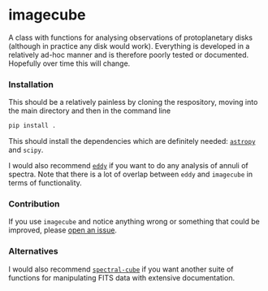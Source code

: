 # imagecube

A class with functions for analysing observations of protoplanetary disks (although in practice any disk would work). Everything is developed in a relatively ad-hoc manner and is therefore poorly tested or documented. Hopefully over time this will change.


### Installation

This should be a relatively painless by cloning the respository, moving into the main directory and then in the command line

```bash
pip install .
```

This should install the dependencies which are definitely needed: [`astropy`](http://www.astropy.org/) and `scipy`.

I would also recommend [`eddy`](https://github.com/richteague/eddy) if you want to do any analysis of annuli of spectra. Note that there is a lot of overlap between `eddy` and `imagecube` in terms of functionality.

### Contribution

If you use `imagecube` and notice anything wrong or something that could be improved, please [open an issue](https://github.com/richteague/imgcube/issues/new).

### Alternatives

I would also recommend [`spectral-cube`](https://github.com/radio-astro-tools/spectral-cube) if you want another suite of functions for manipulating FITS data with extensive documentation.
